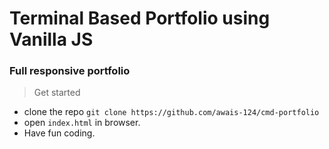 # Terminal Based Portfolio using Vanilla JS

### Full responsive portfolio


> Get started 
- clone the repo `git clone https://github.com/awais-124/cmd-portfolio`
- open `index.html` in browser.
- Have fun coding.

